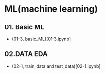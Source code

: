 # ML(machine learning)

## 01. Basic ML

- (01-3, basic_ML)[01-3.ipynb]

## 02.DATA EDA

- (02-1, train_data and test_data)[02-1.ipynb]